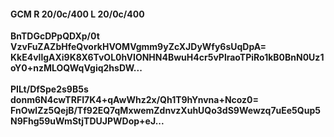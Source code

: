 #### GCM R 20/0c/400 L 20/0c/400
**BnTDGcDPpQDXp/0t**<br/>**VzvFuZAZbHfeQvorkHVOMVgmm9yZcXJDyWfy6sUqDpA=**<br/>**KkE4vllgAXi9K8X6TvOL0hVIONHN4BwuH4cr5vPlraoTPiRo1kB0BnN0Uz1oY0+nzMLOQWqVgiq2hsDW...**<br/><br/>
**PILt/DfSpe2s9B5s**<br/>**donm6N4cwTRFI7K4+qAwWhz2x/Qh1T9hYnvna+Ncoz0=**<br/>**FnOwlZz5QejB/Tf92EQ7qMxwemZdnvzXuhUQo3dS9Wewzq7uEe5Qup5N9Fhg59uWmStjTDUJPWDop+eJ...**
